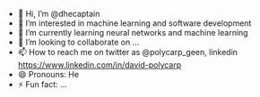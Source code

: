 - 👋 Hi, I’m @dhecaptain
- 👀 I’m interested in machine learning and software development
- 🌱 I’m currently learning neural networks and machine learning
- 💞️ I’m looking to collaborate on ...
- 📫 How to reach me on twitter as @polycarp_geen, linkedin https://www.linkedin.com/in/david-polycarp
- 😄 Pronouns: He
- ⚡ Fun fact: ...

<!---
dhecaptain/dhecaptain is a ✨ special ✨ repository because its `README.md` (this file) appears on your GitHub profile.
You can click the Preview link to take a look at your changes.
--->
